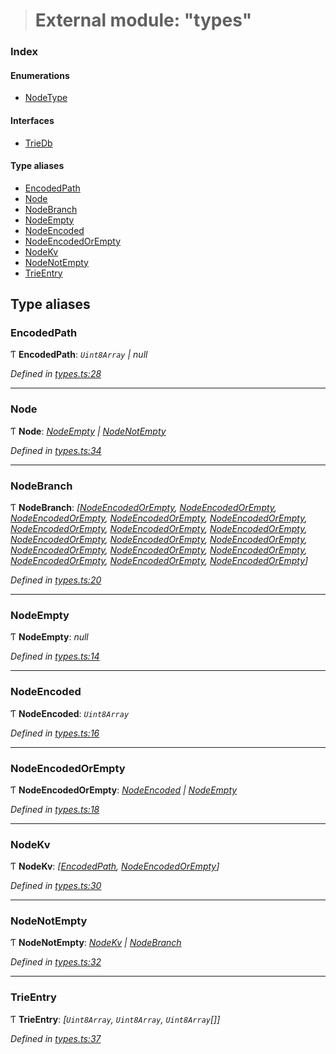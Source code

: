 > # External module: "types"

### Index

#### Enumerations

* [NodeType](../enums/_types_.nodetype.md)

#### Interfaces

* [TrieDb](../interfaces/_types_.triedb.md)

#### Type aliases

* [EncodedPath](_types_.md#encodedpath)
* [Node](_types_.md#node)
* [NodeBranch](_types_.md#nodebranch)
* [NodeEmpty](_types_.md#nodeempty)
* [NodeEncoded](_types_.md#nodeencoded)
* [NodeEncodedOrEmpty](_types_.md#nodeencodedorempty)
* [NodeKv](_types_.md#nodekv)
* [NodeNotEmpty](_types_.md#nodenotempty)
* [TrieEntry](_types_.md#trieentry)

## Type aliases

###  EncodedPath

Ƭ **EncodedPath**: *`Uint8Array` | null*

*Defined in [types.ts:28](https://github.com/polkadot-js/common/blob/6c79462/packages/trie-db/src/types.ts#L28)*

___

###  Node

Ƭ **Node**: *[NodeEmpty](_types_.md#nodeempty) | [NodeNotEmpty](_types_.md#nodenotempty)*

*Defined in [types.ts:34](https://github.com/polkadot-js/common/blob/6c79462/packages/trie-db/src/types.ts#L34)*

___

###  NodeBranch

Ƭ **NodeBranch**: *[[NodeEncodedOrEmpty](_types_.md#nodeencodedorempty), [NodeEncodedOrEmpty](_types_.md#nodeencodedorempty), [NodeEncodedOrEmpty](_types_.md#nodeencodedorempty), [NodeEncodedOrEmpty](_types_.md#nodeencodedorempty), [NodeEncodedOrEmpty](_types_.md#nodeencodedorempty), [NodeEncodedOrEmpty](_types_.md#nodeencodedorempty), [NodeEncodedOrEmpty](_types_.md#nodeencodedorempty), [NodeEncodedOrEmpty](_types_.md#nodeencodedorempty), [NodeEncodedOrEmpty](_types_.md#nodeencodedorempty), [NodeEncodedOrEmpty](_types_.md#nodeencodedorempty), [NodeEncodedOrEmpty](_types_.md#nodeencodedorempty), [NodeEncodedOrEmpty](_types_.md#nodeencodedorempty), [NodeEncodedOrEmpty](_types_.md#nodeencodedorempty), [NodeEncodedOrEmpty](_types_.md#nodeencodedorempty), [NodeEncodedOrEmpty](_types_.md#nodeencodedorempty), [NodeEncodedOrEmpty](_types_.md#nodeencodedorempty), [NodeEncodedOrEmpty](_types_.md#nodeencodedorempty)]*

*Defined in [types.ts:20](https://github.com/polkadot-js/common/blob/6c79462/packages/trie-db/src/types.ts#L20)*

___

###  NodeEmpty

Ƭ **NodeEmpty**: *null*

*Defined in [types.ts:14](https://github.com/polkadot-js/common/blob/6c79462/packages/trie-db/src/types.ts#L14)*

___

###  NodeEncoded

Ƭ **NodeEncoded**: *`Uint8Array`*

*Defined in [types.ts:16](https://github.com/polkadot-js/common/blob/6c79462/packages/trie-db/src/types.ts#L16)*

___

###  NodeEncodedOrEmpty

Ƭ **NodeEncodedOrEmpty**: *[NodeEncoded](_types_.md#nodeencoded) | [NodeEmpty](_types_.md#nodeempty)*

*Defined in [types.ts:18](https://github.com/polkadot-js/common/blob/6c79462/packages/trie-db/src/types.ts#L18)*

___

###  NodeKv

Ƭ **NodeKv**: *[[EncodedPath](_types_.md#encodedpath), [NodeEncodedOrEmpty](_types_.md#nodeencodedorempty)]*

*Defined in [types.ts:30](https://github.com/polkadot-js/common/blob/6c79462/packages/trie-db/src/types.ts#L30)*

___

###  NodeNotEmpty

Ƭ **NodeNotEmpty**: *[NodeKv](_types_.md#nodekv) | [NodeBranch](_types_.md#nodebranch)*

*Defined in [types.ts:32](https://github.com/polkadot-js/common/blob/6c79462/packages/trie-db/src/types.ts#L32)*

___

###  TrieEntry

Ƭ **TrieEntry**: *[`Uint8Array`, `Uint8Array`, `Uint8Array`[]]*

*Defined in [types.ts:37](https://github.com/polkadot-js/common/blob/6c79462/packages/trie-db/src/types.ts#L37)*